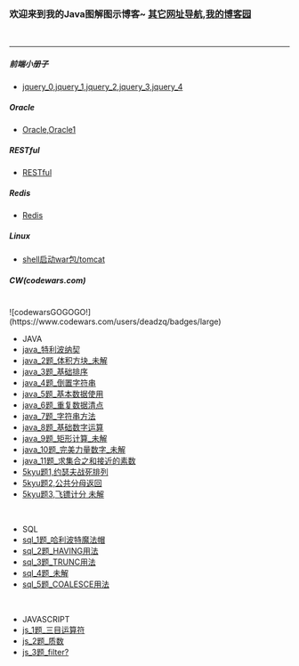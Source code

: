 ### 欢迎来到我的Java图解图示博客~ [其它网址导航](/tools/tools.html),[我的博客园](http://www.cnblogs.com/ukzq/)

<br>

---

##### 前端小册子

- [jquery_0](/jQuery/jQuery.html),[jquery_1](/jQuery/jQuery_2.html),[jquery_2](/jQuery/jQuery_3.html),[jquery_3](/jQuery/jQuery_4.html),[jquery_4](/jQuery/jQuery_5.html)

##### Oracle

- [Oracle](/oracle/Oracle.html),[Oracle1](/oracle/Oracle2.html)

##### RESTful

- [RESTful](/restful/RESTful.html)

##### Redis

- [Redis](/redis/Redis.html)

##### Linux

- [shell启动war包/tomcat](/linux/shell1.html)

##### CW(codewars.com) 
<br>
![codewarsGOGOGO!](https://www.codewars.com/users/deadzq/badges/large)

- JAVA
- [java_特利波纳契](http://on-img.com/chart_image/5b228547e4b06df80aae123c.png)
- [java_2题_体积方块_未解](http://on-img.com/chart_image/5b214776e4b06350d46349b1.png)
- [java_3题_基础排序](http://on-img.com/chart_image/5b21b60fe4b001a14d3d437c.png)
- [java_4题_倒置字符串](http://on-img.com/chart_image/5b21dfe5e4b0a838a0930789.png)
- [java_5题_基本数据使用](http://on-img.com/chart_image/5b2209fae4b0818a2a22f8f4.png)
- [java_6题_重复数据清点](http://on-img.com/chart_image/5b22144de4b0eb6ba41c4bd1.png)
- [java_7题_字符串方法](http://on-img.com/chart_image/5b232d63e4b0200a8e8fe64c.png)
- [java_8题_基础数字运算](http://on-img.com/chart_image/5b2361bde4b0c383b07a1662.png)
- [java_9题_矩形计算_未解](http://on-img.com/chart_image/5b347cf0e4b06bb4a421fcbb.png)
- [java_10题_完美力量数字_未解](http://on-img.com/chart_image/5b3f9016e4b0a6efd4753eb1.png)
- [java_11题_求集合之和接近的素数](http://on-img.com/chart_image/5b5d2f71e4b08d3622942a77.png)
- [5kyu题1,约瑟夫战死排列](http://on-img.com/chart_image/5b673a91e4b0edb750fa78eb.png)
- [5kyu题2,公共分母返回](http://on-img.com/chart_image/5b766f91e4b067df5a0e1095.png)
- [5kyu题3,飞镖计分 未解](http://on-img.com/chart_image/5b7e43ffe4b015327abcfb6f.png)

<br>

- SQL
- [sql_1题_哈利波特魔法帽](http://on-img.com/chart_image/5b34f43ae4b0d3d5d0ade156.png)
- [sql_2题_HAVING用法](http://on-img.com/chart_image/5b3cb58ce4b063f71f574ab9.png)
- [sql_3题_TRUNC用法](http://on-img.com/chart_image/5b3cb9cbe4b0d97b024fdc39.png)
- [sql_4题_未解](http://on-img.com/chart_image/5b3cbcfde4b045a5a3147c9a.png)
- [sql_5题_COALESCE用法](http://on-img.com/chart_image/5b3ec51de4b07b0230f99edf.png)

<br>

- JAVASCRIPT
- [js_1题_三目运算符](http://on-img.com/chart_image/5b5829fee4b025cf49267530.png)
- [js_2题_质数](http://on-img.com/chart_image/5b58397ce4b0f8477d93a911.png)
- [js_3题_filter?](http://on-img.com/chart_image/5b5868d2e4b0f8477d9414ea.png)



<br>
<br>
<br>
<center>

<script type="text/javascript" src="//ra.revolvermaps.com/0/0/3.js?i=0xu0ctk7f3j&amp;b=0&amp;s=40&amp;m=2&amp;cl=baf01f&amp;co=0a0d74&amp;cd=ff9700&amp;v0=66&amp;v1=60&amp;r=1" async="async"></script>

</center>
<br>
<br>

